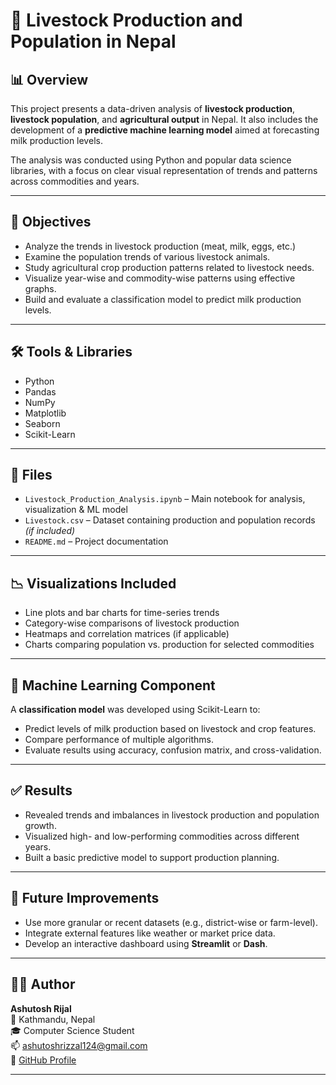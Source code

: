 # 🐄 Livestock Production and Population in Nepal

## 📊 Overview

This project presents a data-driven analysis of **livestock production**, **livestock population**, and **agricultural output** in Nepal. It also includes the development of a **predictive machine learning model** aimed at forecasting milk production levels.

The analysis was conducted using Python and popular data science libraries, with a focus on clear visual representation of trends and patterns across commodities and years.

---

## 🎯 Objectives

- Analyze the trends in livestock production (meat, milk, eggs, etc.)
- Examine the population trends of various livestock animals.
- Study agricultural crop production patterns related to livestock needs.
- Visualize year-wise and commodity-wise patterns using effective graphs.
- Build and evaluate a classification model to predict milk production levels.

---

## 🛠️ Tools & Libraries

- Python  
- Pandas  
- NumPy  
- Matplotlib  
- Seaborn  
- Scikit-Learn  

---

## 📁 Files

- `Livestock_Production_Analysis.ipynb` – Main notebook for analysis, visualization & ML model
- `Livestock.csv` – Dataset containing production and population records *(if included)*
- `README.md` – Project documentation

---

## 📉 Visualizations Included

- Line plots and bar charts for time-series trends
- Category-wise comparisons of livestock production
- Heatmaps and correlation matrices (if applicable)
- Charts comparing population vs. production for selected commodities

---

## 🤖 Machine Learning Component

A **classification model** was developed using Scikit-Learn to:

- Predict levels of milk production based on livestock and crop features.
- Compare performance of multiple algorithms.
- Evaluate results using accuracy, confusion matrix, and cross-validation.

---

## ✅ Results

- Revealed trends and imbalances in livestock production and population growth.
- Visualized high- and low-performing commodities across different years.
- Built a basic predictive model to support production planning.

---

## 🔮 Future Improvements

- Use more granular or recent datasets (e.g., district-wise or farm-level).
- Integrate external features like weather or market price data.
- Develop an interactive dashboard using **Streamlit** or **Dash**.

---

## 👨‍💻 Author

**Ashutosh Rijal**  
📍 Kathmandu, Nepal  
🎓 Computer Science Student  
📫 ashutoshrizzal124@gmail.com  
🔗 [GitHub Profile](https://github.com/ashutosssh)

---

